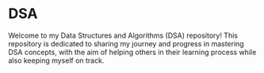 # DSA
Welcome to my Data Structures and Algorithms (DSA) repository! This repository is dedicated to sharing my journey and progress in mastering DSA concepts, with the aim of helping others in their learning process while also keeping myself on track.
